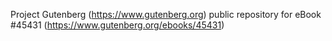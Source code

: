 Project Gutenberg (https://www.gutenberg.org) public repository for eBook #45431 (https://www.gutenberg.org/ebooks/45431)
